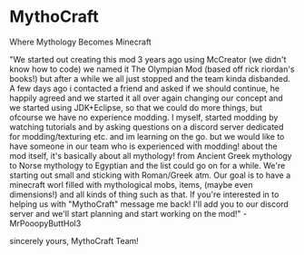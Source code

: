 # MythoCraft
Where Mythology Becomes Minecraft

"We started out creating this mod 3 years ago using McCreator (we didn't know how to code) we named it The Olympian Mod (based off rick riordan's books!) but after a while we all just stopped and the team kinda disbanded. A few days ago i contacted a friend and asked if we should continue, he happily agreed and we started it all over again changing our concept and we started using JDK+Eclipse, so that we could do more things, but ofcourse we have no experience modding. I myself, started modding by watching tutorials and by asking questions on a discord server dedicated for modding/texturing etc. and im learning on the go. but we would like to have someone in our team who is experienced with modding! about the mod itself, it's basically about all mythology! from Ancient Greek mythology to Norse mythology to Egyptian and the list could go on for a while. We're starting out small and sticking with Roman/Greek atm. Our goal is to have a minecraft worl filled with mythological mobs, items, (maybe even dimensions!) and all kinds of thing such as that. If you're interested in to helping us with "MythoCraft" message me back! I'll add you to our discord server and we'll start planning and start working on the mod!"
-MrPooopyButtHol3


sincerely yours, MythoCraft Team!
